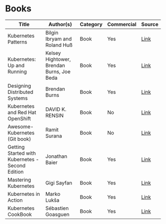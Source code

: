 # Books
| Title | Author(s) | Category | Commercial | Source |
| ----- | --------- | -------- | ---------- | ------ |
| Kubernetes Patterns | Bilgin Ibryam and Roland Huß | Book | Yes | [Link](https://leanpub.com/k8spatterns/) |
| Kubernetes: Up and Running | Kelsey Hightower, Brendan Burns, Joe Beda | Book | Yes | [Link](http://shop.oreilly.com/product/0636920043874.do) |
| Designing Distributed Systems | Brendan Burns | Book | Yes | [Link](http://shop.oreilly.com/product/0636920072768.do) |
| Kubernetes and Red Hat OpenShift | DAVID K. RENSIN | Book | No | [Link](https://www.openshift.com/promotions/kubernetes.html) |
| Awesome-Kubernetes (Git book) | Ramit Surana | Book | No | [Link](https://www.gitbook.com/book/ramitsurana/awesome-kubernetes/details) |
| Getting Started with Kubernetes - Second Edition | Jonathan Baier | Book | Yes | [Link](https://www.amazon.com/Getting-Started-Kubernetes-Jonathan-Baier/dp/1787283364/) |
| Mastering Kubernetes | Gigi Sayfan  | Book | Yes | [Link](https://www.amazon.com/Mastering-Kubernetes-Gigi-Sayfan/dp/1786461005/) |
| Kubernetes in Action | Marko Lukša | Book | Yes | [Link](https://www.manning.com/books/kubernetes-in-action) |
| Kubernetes CookBook | Sébastien Goasguen | Book | Yes | [Link](http://shop.oreilly.com/product/0636920064947.do) |
